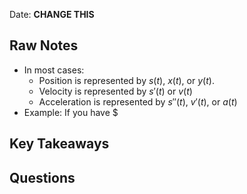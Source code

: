Date: **CHANGE THIS**

## Raw Notes

- In most cases:
    - Position is represented by $s(t)$, $x(t)$, or $y(t)$.
    - Velocity is represented by $s'(t)$ or $v(t)$
    - Acceleration is represented by $s''(t)$, $v'(t)$, or $a(t)$
- Example: If you have $

## Key Takeaways



## Questions

